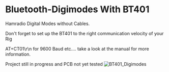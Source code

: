 # Bluetooth-Digimodes With BT401
Hamradio Digital Modes without Cables.

Don't forget to set up the BT401 to the right communication velocity of your Rig

AT+CT01\r\n for 9600 Baud etc.... take a look at the manual for more information.

Project still in progress and PCB not yet tested
![BT401_Digimodes](https://github.com/DM3FG-CT7ABA/Hamradio-Bluetooth-Digimodes/assets/26884406/602571cc-73e4-42d7-8d5d-9626c57a437a)
